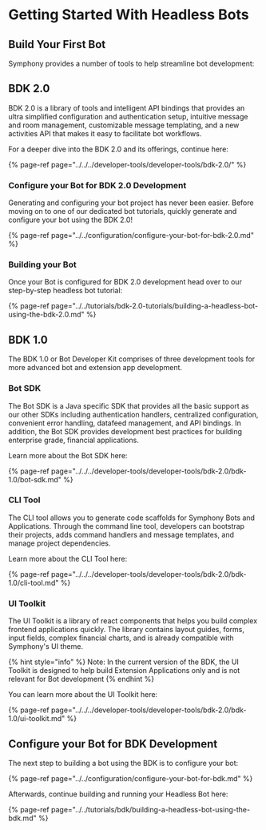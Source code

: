 # Getting Started With Headless Bots

## Build Your First Bot

Symphony provides a number of tools to help streamline bot development:

## BDK 2.0

BDK 2.0 is a library of tools and intelligent API bindings that provides an ultra simplified configuration and authentication setup, intuitive message and room management, customizable message templating, and a new activities API that makes it easy to facilitate bot workflows.  

For a deeper dive into the BDK 2.0 and its offerings, continue here:

{% page-ref page="../../../developer-tools/developer-tools/bdk-2.0/" %}

### Configure your Bot for BDK 2.0 Development

Generating and configuring your bot project has never been easier.  Before moving on to one of our dedicated bot tutorials, quickly generate and configure your bot using the BDK 2.0!

{% page-ref page="../../configuration/configure-your-bot-for-bdk-2.0.md" %}

### Building your Bot

Once your Bot is configured for BDK 2.0 development head over to our step-by-step headless bot tutorial:

{% page-ref page="../../tutorials/bdk-2.0-tutorials/building-a-headless-bot-using-the-bdk-2.0.md" %}

## BDK 1.0

The BDK 1.0 or Bot Developer Kit comprises of three development tools for more advanced bot and extension app development.

### Bot SDK

The Bot SDK is a Java specific SDK that provides all the basic support as our other SDKs including authentication handlers, centralized configuration, convenient error handling, datafeed management, and API bindings. In addition, the Bot SDK provides development best practices for building enterprise grade, financial applications.

Learn more about the Bot SDK here:

{% page-ref page="../../../developer-tools/developer-tools/bdk-2.0/bdk-1.0/bot-sdk.md" %}

### CLI Tool

The CLI tool allows you to generate code scaffolds for Symphony Bots and Applications. Through the command line tool, developers can bootstrap their projects, adds command handlers and message templates, and manage project dependencies.

Learn more about the CLI Tool here:

{% page-ref page="../../../developer-tools/developer-tools/bdk-2.0/bdk-1.0/cli-tool.md" %}

### UI Toolkit

The UI Toolkit is a library of react components that helps you build complex frontend applications quickly. The library contains layout guides, forms, input fields, complex financial charts, and is already compatible with Symphony's UI theme.

{% hint style="info" %}
Note: In the current version of the BDK, the UI Toolkit is designed to help build Extension Applications only and is not relevant for Bot development
{% endhint %}

You can learn more about the UI Toolkit here:

{% page-ref page="../../../developer-tools/developer-tools/bdk-2.0/bdk-1.0/ui-toolkit.md" %}

## Configure your Bot for BDK Development

The next step to building a bot using the BDK is to configure your bot:

{% page-ref page="../../configuration/configure-your-bot-for-bdk.md" %}

Afterwards, continue building and running your Headless Bot here:

{% page-ref page="../../tutorials/bdk/building-a-headless-bot-using-the-bdk.md" %}

